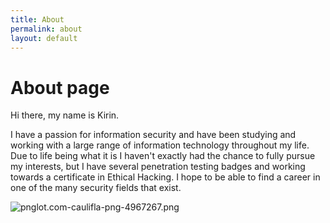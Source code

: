 ```yaml
---
title: About
permalink: about
layout: default
---
```


# About page

Hi there, my name is Kirin.

I have a passion for information security and have been studying and working with a large range of information technology throughout my life. Due to life being what it is I haven't exactly had the chance to fully pursue my interests, but I have several penetration testing badges and working towards a certificate in Ethical Hacking. I hope to be able to find a career in one of the many security fields that exist.

![pnglot.com-caulifla-png-4967267.png](/uploads/pnglot.com-caulifla-png-4967267.png)

